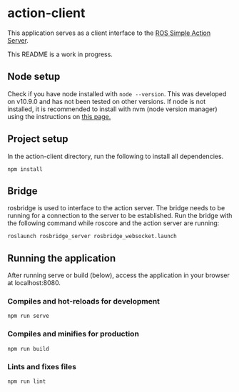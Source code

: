 # action-client
This application serves as a client interface to the [ROS Simple Action Server](http://wiki.ros.org/actionlib_tutorials/Tutorials/Writing%20a%20Simple%20Action%20Server%20using%20the%20Execute%20Callback%20%28Python%29).

This README is a work in progress.

## Node setup
Check if you have node installed with `node --version`. This was developed on v10.9.0 and has not been tested on other versions. If node is not installed, it is recommended to install with nvm (node version manager) using the instructions on [this page.](https://github.com/creationix/nvm)

## Project setup
In the action-client directory, run the following to install all dependencies.
```
npm install
```

## Bridge
rosbridge is used to interface to the action server. The bridge needs to be running for a connection to the server to be established. Run the bridge with the following command while roscore and the action server are running:
```
roslaunch rosbridge_server rosbridge_websocket.launch
```

## Running the application
After running serve or build (below), access the application in your browser at localhost:8080.

### Compiles and hot-reloads for development
```
npm run serve
```

### Compiles and minifies for production
```
npm run build
```

### Lints and fixes files
```
npm run lint
```
